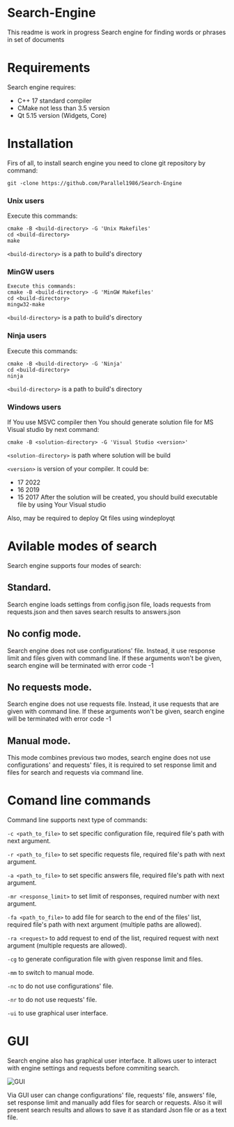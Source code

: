 # Search-Engine
This readme is work in progress
Search engine for finding words or phrases in set of documents

# Requirements
Search engine requires:
- C++ 17 standard compiler
- CMake not less than 3.5 version
- Qt 5.15 version (Widgets, Core)

# Installation
Firs of all, to install search engine you need to clone git repository by command:
```
git -clone https://github.com/Parallel1986/Search-Engine
```
### Unix users
Execute this commands:
```
cmake -B <build-directory> -G 'Unix Makefiles'
cd <build-directory>
make
```
```<build-directory>``` is a path to build's directory
### MinGW users
```
Execute this commands:
cmake -B <build-directory> -G 'MinGW Makefiles'
cd <build-directory>
mingw32-make
```
```<build-directory>``` is a path to build's directory
### Ninja users
Execute this commands:
```
cmake -B <build-directory> -G 'Ninja'
cd <build-directory>
ninja
```
```<build-directory>``` is a path to build's directory
### Windows users
If You use MSVC compiler then You should generate solution file for MS Visual studio by next command:
```
cmake -B <solution-directory> -G 'Visual Studio <version>'
```
```<solution-directory>``` is path where solution will be build

```<version>``` is version of your compiler. It could be:
- 17 2022
- 16 2019
- 15 2017
After the solution will be created, you should build executable file by using Your Visual studio

Also, may be required to deploy Qt files using windeployqt

# Avilable modes of search
Search engine supports four modes of search:
## Standard.
Search engine loads settings from config.json file, loads requests from requests.json and then saves search results to answers.json
## No config mode.
Search engine does not use configurations' file. Instead, it use response limit and files given with command line. If these arguments won't be given, search engine will be terminated with error code -1
## No requests mode.
Search engine does not use requests file. Instead, it use requests that are given with command line. If these arguments won't be given, search engine will be terminated with error code -1
## Manual mode.
This mode combines previous two modes, search engine does not use configurations' and requests' files, it is required to set response limit and files for search and requests via command line.
# Comand line commands
Command line supports next type of commands:

```-c <path_to_file>``` to set specific configuration file, required file's path with next argument.

```-r <path_to_file>``` to set specific requests file, required file's path with next argument.

```-a <path_to_file>``` to set specific answers file, required file's path with next argument.

```-mr <response_limit>``` to set limit of responses, required number with next argument.

```-fa <path_to_file>``` to add file for search to the end of the files' list, required file's path with next argument (multiple paths are allowed).

```-ra <request>``` to add request to end of the list, required request with next argument (multiple requests are allowed).

```-cg``` to generate configuration file with given response limit and files.

```-mm``` to switch to manual mode.

```-nc``` to do not use configurations' file.

```-nr``` to do not use requests' file.

```-ui``` to use graphical user interface.

# GUI
Search engine also has graphical user interface. It allows user to interact with engine settings and requests before commiting search.

![GUI](https://github.com/Parallel1986/Search-Engine/blob/GUI-Envelope_mode/Readme_files/2023-10-17_16-38-33.png)

Via GUI user can change configurations' file, requests' file, answers' file, set response limit and manually add files for search or requests.
Also it will present search results and allows to save it as standard Json file or as a text file.
